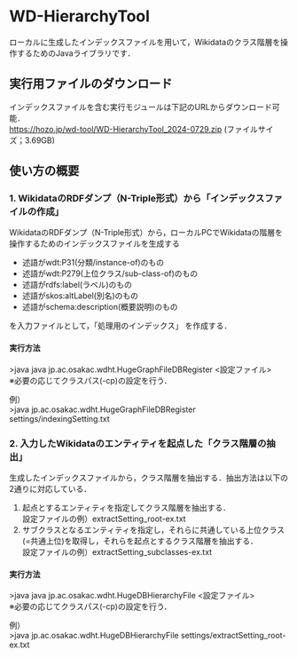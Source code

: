 # WD-HierarchyTool
ローカルに生成したインデックスファイルを用いて，Wikidataのクラス階層を操作するためのJavaライブラリです．

## 実行用ファイルのダウンロード
インデックスファイルを含む実行モジュールは下記のURLからダウンロード可能．  
  https://hozo.jp/wd-tool/WD-HierarchyTool_2024-0729.zip (ファイルサイズ；3.69GB)


## 使い方の概要
### 1. WikidataのRDFダンプ（N-Triple形式）から「インデックスファイルの作成」　　
WikidataのRDFダンプ（N-Triple形式）から，ローカルPCでWikidataの階層を操作するためのインデックスファイルを生成する  
  - 述語がwdt:P31(分類/instance-of)のもの
  - 述語がwdt:P279(上位クラス/sub-class-of)のもの
  - 述語がrdfs:label(ラベル)のもの
  - 述語がskos:altLabel(別名)のもの  
  - 述語がschema:description(概要説明)のもの  

を入力ファイルとして，「処理用のインデックス」 を作成する．  

#### 実行方法
\>java java jp.ac.osakac.wdht.HugeGraphFileDBRegister \<設定ファイル\>  
※必要の応じてクラスパス(-cp)の設定を行う．

例）  
\>java jp.ac.osakac.wdht.HugeGraphFileDBRegister settings/indexingSetting.txt  



### 2. 入力したWikidataのエンティティを起点した「クラス階層の抽出」  
生成したインデックスファイルから，クラス階層を抽出する．抽出方法は以下の2通りに対応している．
  1. 起点とするエンティティを指定してクラス階層を抽出する．  
  設定ファイルの例）extractSetting_root-ex.txt  
  2. サブクラスとなるエンティティを指定し，それらに共通している上位クラス(=共通上位)を取得し，それらを起点とするクラス階層を抽出する．  
  設定ファイルの例）extractSetting_subclasses-ex.txt  
     
#### 実行方法
\>java java jp.ac.osakac.wdht.HugeDBHierarchyFile \<設定ファイル\>  
※必要の応じてクラスパス(-cp)の設定を行う．

例）  
\>java jp.ac.osakac.wdht.HugeDBHierarchyFile settings/extractSetting_root-ex.txt  

